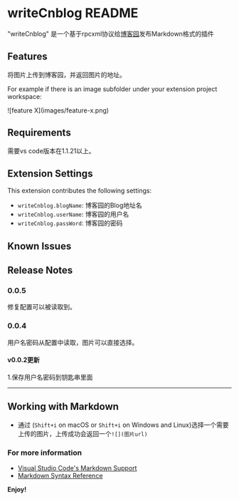 # writeCnblog README

"writeCnblog" 是一个基于rpcxml协议给[博客园](http://www.cnblogs.com/)发布Markdown格式的插件

## Features

将图片上传到博客园，并返回图片的地址。

For example if there is an image subfolder under your extension project workspace:

\!\[feature X\]\(images/feature-x.png\)

## Requirements

需要vs code版本在1.1.21以上。

## Extension Settings

This extension contributes the following settings:

* `writeCnblog.blogName`: 博客园的Blog地址名
* `writeCnblog.userName`: 博客园的用户名
* `writeCnblog.passWord`: 博客园的密码

## Known Issues

## Release Notes

### 0.0.5

修复配置可以被读取到。

### 0.0.4

用户名密码从配置中读取，图片可以直接选择。

#### v0.0.2更新

1.保存用户名密码到钥匙串里面

-----------------------------------------------------------------------------------------------------------

## Working with Markdown

* 通过 (`Shift+i` on macOS or `Shift+i` on Windows and Linux)选择一个需要上传的图片，上传成功会返回一个`![](图片url)`

### For more information

* [Visual Studio Code's Markdown Support](http://code.visualstudio.com/docs/languages/markdown)
* [Markdown Syntax Reference](https://help.github.com/articles/markdown-basics/)

**Enjoy!**

